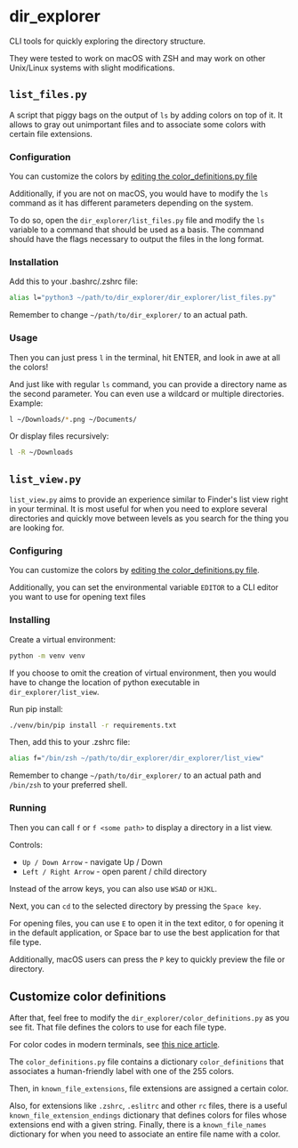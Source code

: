 # dir_explorer

CLI tools for quickly exploring the directory structure.

They were tested to work on macOS with ZSH and may work on other Unix/Linux
systems with slight modifications.

## `list_files.py`

A script that piggy bags on the output of `ls` by adding colors on top
of it. It allows to gray out unimportant files and to associate some
colors with certain file extensions.

### Configuration

You can customize the colors by [editing the color_definitions.py
file](#customize-color-definitions)

Additionally, if you are not on macOS, you would have to modify the
`ls` command as it has different parameters depending on the system.

To do so, open the `dir_explorer/list_files.py` file and modify the `ls`
variable to a command that should be used as a basis. The command should
have the flags necessary to output the files in the long format.

### Installation

Add this to your .bashrc/.zshrc file:

```bash
alias l="python3 ~/path/to/dir_explorer/dir_explorer/list_files.py"
```

Remember to change `~/path/to/dir_explorer/` to an actual path.

### Usage

Then you can just press `l` in the terminal, hit ENTER, and look in awe at
all the colors!

And just like with regular `ls` command, you can provide a directory name as the
second parameter. You can even use a wildcard or multiple directories. Example:

```bash
l ~/Downloads/*.png ~/Documents/
```

Or display files recursively:

```bash
l -R ~/Downloads
```

## `list_view.py`

`list_view.py` aims to provide an experience similar to Finder's list
view right in your terminal. It is most useful for when you need to
explore several directories and quickly move between levels as you
search for the thing you are looking for.

### Configuring

You can customize the colors by [editing the color_definitions.py
file](#customize-color-definitions).

Additionally, you can set the environmental variable `EDITOR` to a CLI editor
you want to use for opening text files

### Installing

Create a virtual environment:

```bash
python -m venv venv
```

If you choose to omit the creation of virtual environment, then you would have
to change the location of python executable in `dir_explorer/list_view`.

Run pip install:

```bash
./venv/bin/pip install -r requirements.txt
```

Then, add this to your .zshrc file:

```bash
alias f="/bin/zsh ~/path/to/dir_explorer/dir_explorer/list_view"
```

Remember to change `~/path/to/dir_explorer/` to an actual path and `/bin/zsh` to
your preferred shell.

### Running

Then you can call `f` or `f <some path>` to display a directory in a list
view.

Controls:

* `Up / Down Arrow` - navigate Up / Down
* `Left / Right Arrow` - open parent / child directory

Instead of the arrow keys, you can also use `WSAD` or `HJKL`.

Next, you can `cd` to the selected directory by pressing the `Space key`.

For opening files, you can use `E` to open it in the text editor, `O` for
opening it in the default application, or Space bar to use the best application
for that file type.

Additionally, macOS users can press the `P` key to quickly preview the file or
directory.

## Customize color definitions

After that, feel free to modify the `dir_explorer/color_definitions.py`
as you see fit. That file defines the colors to use for each file type.

For color codes in modern terminals, see [this nice
article](https://tforgione.fr/posts/ansi-escape-codes/).

The `color_definitions.py` file contains a dictionary
`color_definitions` that associates a human-friendly label with one of
the 255 colors.

Then, in `known_file_extensions`, file extensions are assigned a certain
color.

Also, for extensions like `.zshrc`, `.eslitrc` and other `rc` files,
there is a useful `known_file_extension_endings` dictionary that defines
colors for files whose extensions end with a given string. Finally,
there is a `known_file_names` dictionary for when you need to associate
an entire file name with a color.
